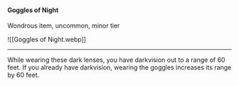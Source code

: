 #### Goggles of Night

Wondrous item, uncommon, minor tier

![[Goggles of Night.webp]]

---

While wearing these dark lenses, you have darkvision out to a range of 60 feet. If you already have darkvision, wearing the goggles increases its range by 60 feet.